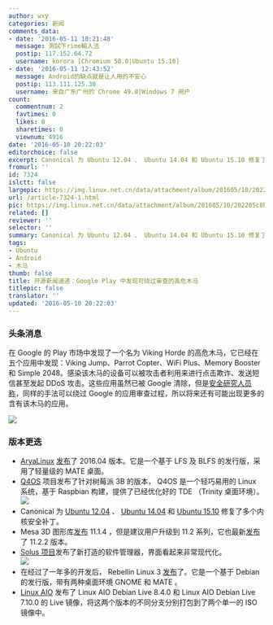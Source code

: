 ```yaml
---
author: wxy
categories: 新闻
comments_data:
- date: '2016-05-11 10:21:48'
  message: 測試下rime輸入法
  postip: 117.152.64.72
  username: korora [Chromium 50.0|Ubuntu 15.10]
- date: '2016-05-11 12:43:52'
  message: Android的缺点就是让人用的不安心
  postip: 113.111.125.30
  username: 来自广东广州的 Chrome 49.0|Windows 7 用户
count:
  commentnum: 2
  favtimes: 0
  likes: 0
  sharetimes: 0
  viewnum: 4916
date: '2016-05-10 20:22:03'
editorchoice: false
excerpt: Canonical 为 Ubuntu 12.04 、 Ubuntu 14.04 和 Ubuntu 15.10 修复了多个内核安全补丁。
fromurl: ''
id: 7324
islctt: false
largepic: https://img.linux.net.cn/data/attachment/album/201605/10/202205c8hcoky2mfc2u2ss.jpg
url: /article-7324-1.html
pic: https://img.linux.net.cn/data/attachment/album/201605/10/202205c8hcoky2mfc2u2ss.jpg.thumb.jpg
related: []
reviewer: ''
selector: ''
summary: Canonical 为 Ubuntu 12.04 、 Ubuntu 14.04 和 Ubuntu 15.10 修复了多个内核安全补丁。
tags:
- Ubuntu
- Android
- 木马
thumb: false
title: 开源新闻速递：Google Play 中发现可绕过审查的高危木马
titlepic: false
translator: ''
updated: '2016-05-10 20:22:03'
---
```


### 头条消息


在 Google 的 Play 市场中发现了一个名为 Viking Horde 的高危木马，它已经在五个应用中发现：Viking Jump、Parrot Copter、WiFi Plus、Memory Booster 和 Simple 2048。感染该木马的设备可以被攻击者利用来进行点击欺诈、发送短信甚至发起 DDoS 攻击。这些应用虽然已被 Google 清除，但是[安全研究人员称](http://blog.checkpoint.com/2016/05/09/viking-horde-a-new-type-of-android-malware-on-google-play/)，同样的手法可以绕过 Google 的应用审查过程，所以将来还有可能出现更多的含有该木马的应用。 


![](/data/attachment/album/201605/10/202205c8hcoky2mfc2u2ss.jpg)


### 版本更迭


* [AryaLinux](http://aryalinux.org/) [发布](http://aryalinux.org/releaseNotes.php?id=1)了 2016.04 版本。它是一个基于 LFS 及 BLFS 的发行版，采用了轻量级的 MATE 桌面。
* [Q4OS](http://www.q4os.org/) 项目发布了针对树莓派 3B 的版本， Q4OS 是一个轻巧易用的 Linux 系统，基于 Raspbian 构建，提供了已经优化好的 TDE （Trinity 桌面环境）。  
![](/data/attachment/album/201605/10/202205jh6361uxz8drf6r3.jpg)
* Canonical 为 [Ubuntu 12.04](http://www.ubuntu.com/usn/usn-2967-1/) 、 [Ubuntu 14.04](http://www.ubuntu.com/usn/usn-2968-1/) 和 [Ubuntu 15.10](http://www.ubuntu.com/usn/usn-2971-1/) 修复了多个内核安全补丁。
* Mesa 3D 图形库[发布](https://lists.freedesktop.org/archives/mesa-announce/2016-May/000214.html) 11.1.4 ，但是建议用户升级到 11.2 系列，它也最新[发布](https://lists.freedesktop.org/archives/mesa-announce/2016-May/000213.html)了 11.2.2 版本。
* [Solus 项目](https//solus-project.com)发布了新打造的软件管理器，界面看起来非常现代化。  
![](/data/attachment/album/201605/10/202206piil3eq3ir9kgo3i.jpg)
* 在经过了一年多的开发后， Rebellin Linux 3 [发布](https://therebellin.com/rebellin-linux-v3-released/)了。它是一个基于 Debian 的发行版，带有两种桌面环境 GNOME 和 MATE 。
* [Linux AIO](http://linuxaio.net/) 发布了 Linux AIO Debian Live 8.4.0 和 Linux AIO Debian Live 7.10.0 的 Live 镜像，将这两个版本的不同分支分别打包到了两个单一的 ISO 镜像中。
